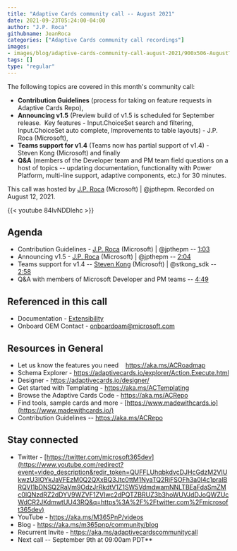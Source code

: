 ```yaml
---
title: "Adaptive Cards community call -- August 2021"
date: 2021-09-23T05:24:00-04:00
author: "J.P. Roca"
githubname: JeanRoca
categories: ["Adaptive Cards community call recordings"]
images:
- images/blog/adaptive-cards-community-call-august-2021/900x506-AugustTHumb.png
tags: []
type: "regular"
---
```


The following topics are covered in this month's community call:

- **Contribution Guidelines** (process for taking on feature requests in Adaptive Cards Repo), 
- **Announcing v1.5** (Preview build of v1.5 is scheduled for September release.  Key features - Input.ChoiceSet search and filtering, Input.ChoiceSet auto complete, Improvements to table layouts) - J.P. Roca (Microsoft), 
- **Teams support for v1.4** (Teams now has partial support of v1.4) - Steven Kong (Microsoft) and finally
- **Q&A** (members of the Developer team and PM team field questions on a host of topics -- updating documentation, functionality with Power Platform, multi-line support, adaptive components, etc.) for 30 minutes.

This call was hosted by [J.P. Roca](http://twitter.com/jpthepm) (Microsoft) | @jpthepm. Recorded on August 12, 2021.

{{< youtube 84IvNDDlehc >}}

## Agenda

-   Contribution Guidelines - [J.P. Roca](http://twitter.com/jpthepm)
    (Microsoft) | @jpthepm --
    [1:03](https://youtu.be/84IvNDDlehc?t=63)
-   Announcing v1.5 - [J.P. Roca](http://twitter.com/jpthepm)
    (Microsoft) | @jpthepm --
    [2:04](https://youtu.be/84IvNDDlehc?t=124)
-   Teams support for v1.4 -- [Steven
    Kong](https://twitter.com/stkong_sdk) (Microsoft) | @stkong_sdk --
    [2:58](https://youtu.be/84IvNDDlehc?t=178)
-   Q&A with members of Microsoft Developer and PM teams --
    [4:49](https://youtu.be/84IvNDDlehc?t=289)


## Referenced in this call

-   Documentation -
    [Extensibility](https://docs.microsoft.com/adaptive-cards/sdk/rendering-cards/javascript/extensibility)
-   Onboard OEM Contact - <onboardoam@microsoft.com>



## Resources in General

-   Let us know the features you need    <https://aka.ms/ACRoadmap>
-   Schema Explorer
    - <https://adaptivecards.io/explorer/Action.Execute.html>
-   Designer - <https://adaptivecards.io/designer/> 
-   Get started with Templating - <https://aka.ms/ACTemplating>
-   Browse the Adaptive Cards Code - <https://aka.ms/ACRepo>
-   Find tools, sample cards and more
    - [https://www.madewithcards.io](https://www.madewithcards.io/)
-   Contribution Guidelines -- <https://aka.ms/ACRepo> 


## Stay connected

-   Twitter
    - [https://twitter.com/microsoft365dev](https://www.youtube.com/redirect?event=video_description&redir_token=QUFFLUhqbkdvcDJHcGdzM2VIUkwzU3lOYkJaVFEzM0Q2QXxBQ3Jtc0ttM1NyaTQ2RjFSOFh3a0l4c1pralBRQVI1bDNSQ2RaVm9OdzJrRkdtV1Z1SW5VdmdwamNNLTBEaFdaSmZMc0lQNzdRZ2dDYV9WZVF1ZVIwc2dPQTZBRUZ3b3hoWUVJdDJoQWZUcWdCR2JKdmwtUU43RQ&q=https%3A%2F%2Ftwitter.com%2Fmicrosoft365dev)​
-   YouTube - <https://aka.ms/M365PnP/videos>​
-   Blog - <https://aka.ms/m365pnp/community/blog>
-   Recurrent Invite - <https://aka.ms/adaptivecardscommunitycall>
-   Next call -- September 9th at 09:00am PDT**
